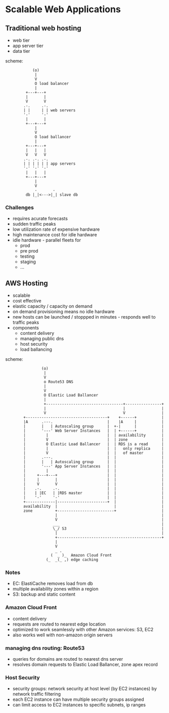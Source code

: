 # Scalable Web Applications
## Traditional web hosting
- web tier
- app server tier
- data tier

scheme:

                (o) 
                 |
                 V
                 O load balancer
                 |
             +---+---+
             |       |
             V       V
            .-.     .-.
            | |     | | web servers
            '-'     '-'
             |       |
             +---+---+
                 |
                 V
                 O load ballancer
                 |
             +---+---+     
             |   |   |
             V   V   V
            .-. .-. .-.
            | | | | | | app servers
            '-' '-' '-'
             |   |   |
             +---+---+
                 |
                 V
                 -       -
             db |_|<--->|_| slave db

### Challenges
- requires acurate forecasts
- sudden traffic peaks
- low utilization rate of expensive hardware
- high maintenance cost for idle hardware
- idle hardware - parallel fleets for
    - prod
    - pre prod
    - testing
    - staging
    - ...

## AWS Hosting
- scalable
- cost effective
- elastic capacity / capacity on demand
- on demand provisioning means no idle hardware
- new hosts can be launched / stoppped in minutes - responds well to traffic peaks
- components
    - content delivery
    - managing public dns
    - host security
    - load ballancing

scheme:

                    (o)
                     |
                     V
                     o Route53 DNS
                     |
                     V
                     O Elastic Load Ballancer
                     |
                     +----------------------------------+----------------+
                     |                                  |                |
                     V                                  V                |
            +------------------------------------+    +------+           |
            |A      .---.                        |    |A     |           |
            |       |   | Autoscaling group      |  +-|      |           |
            |       '---' Web Server Instances   |  | +------+           |
            |         |                          |  | availability       |
            |         V                          |  | zone               |
            |         O Elastic Load Ballancer   |  | RDS is a read      |
            |         |                          |  |   only replica     |
            |         V                          |  |   of master        |
            |       .---.                        |  |                    |
            |       |   | Autoscaling group      |  |                    |
            |       '---' App Server Instances   |  |                    |
            |         |                          |  |                    |
            |     +---+---+                      |  |                    |
            |     |       |                      |  |                    |
            |     V       V                      |  |                    |
            |    .-.     .-.                     |  |                    |
            |    | |EC   | |RDS master           |  |                    |
            |    '-'     '-'                     |  |                    |
            +-------------|----------------------+  |                    |
            availability  |                         |                    |
            zone          +-------------------------+                    |
                          |                                              |
                          V                                              |
                         ___                                             |
                         \_/ S3                                          |
                          |                                              |
                          +----------------------------------------------+
                          |                                              
                          V
                          _ .
                        (  _ )_  Amazon Cloud Front
                      (_  _(_ ,) edge caching

### Notes
- EC: ElastiCache removes load from db
- multiple availability zones within a region
- S3: backup and static content

### Amazon Cloud Front
- content delivery
- requests are routed to nearest edge location
- optimized to work seamlessly with other Amazon services: S3, EC2
- also works well with non-amazon origin servers

### managing dns routing: Route53
- queries for domains are routed to nearest dns server
- resolves domain requests to Elastic Load Ballancer, zone apex record

### Host Security
- security groups: network security at host level (by EC2 instances) by network traffic filtering
- each EC2 instance can have multiple security groups assigned
- can limit access to EC2 instances to specific subnets, ip ranges